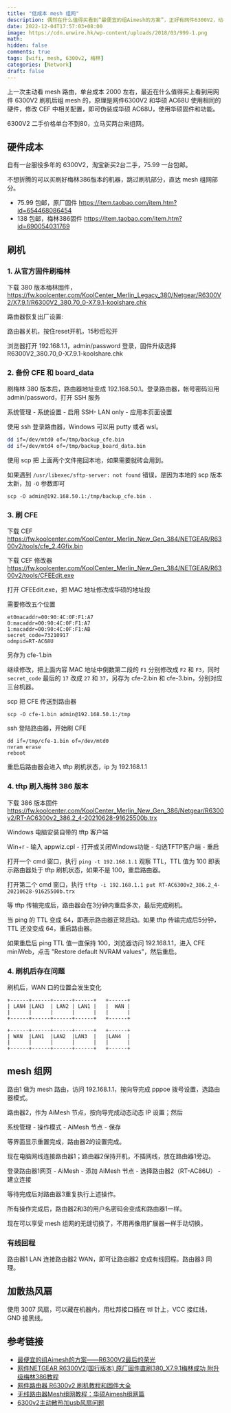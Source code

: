 ```yaml
---
title: "低成本 mesh 组网"
description: 偶然在什么值得买看到“最便宜的组Aimesh的方案”，正好有网件6300V2，动手实践一番
date: 2022-12-04T17:57:03+08:00
image: https://cdn.unwire.hk/wp-content/uploads/2018/03/999-1.png
math: 
hidden: false
comments: true
tags: [wifi, mesh, 6300v2, 梅林]
categories: [Network]
draft: false
---
```


上一次主动看 mesh 路由，单台成本 2000 左右，最近在什么值得买上看到用网件 6300V2 刷机后组 mesh 的，原理是网件6300V2 和华硕 AC68U 使用相同的硬件，修改 CEF 中相关配置，即可伪装成华硕 AC68U，使用华硕固件和功能。

6300V2 二手价格单台不到80，立马买两台来组网。

## 硬件成本
自有一台服役多年的 6300V2，淘宝新买2台二手，75.99 一台包邮。

不想折腾的可以买刷好梅林386版本的机器，跳过刷机部分，直达 mesh 组网部分。

- 75.99 包邮，原厂固件 https://item.taobao.com/item.htm?id=654468086454
- 138 包邮，梅林386固件 https://item.taobao.com/item.htm?id=690054031769

## 刷机
### 1. 从官方固件刷梅林
下载 380 版本梅林固件，https://fw.koolcenter.com/KoolCenter_Merlin_Legacy_380/Netgear/R6300V2/X7.9.1/R6300V2_380.70_0-X7.9.1-koolshare.chk

路由器恢复出厂设置:

路由器关机，按住reset开机，15秒后松开

浏览器打开 192.168.1.1，admin/password 登录，固件升级选择 R6300V2_380.70_0-X7.9.1-koolshare.chk

### 2. 备份 CFE 和 board_data
刷梅林 380 版本后，路由器地址变成 192.168.50.1。登录路由器，帐号密码沿用 admin/password，打开 SSH 服务

系统管理 - 系统设置 - 启用 SSH- LAN only - 应用本页面设置

使用 ssh 登录路由器，Windows 可以用 putty 或者 wsl。
```bash
dd if=/dev/mtd0 of=/tmp/backup_cfe.bin
dd if=/dev/mtd4 of=/tmp/backup_board_data.bin
```

使用 scp 把 上面两个文件拖回本地，如果需要就砖会用到。

如果遇到 `/usr/libexec/sftp-server: not found` 错误，是因为本地的 scp 版本太新，加 `-O` 参数即可

```
scp -O admin@192.168.50.1:/tmp/backup_cfe.bin .
```

### 3. 刷 CFE
下载 CEF https://fw.koolcenter.com/KoolCenter_Merlin_New_Gen_384/NETGEAR/R6300v2/tools/cfe_2.4Gfix.bin

下载 CEF 修改器 https://fw.koolcenter.com/KoolCenter_Merlin_New_Gen_384/NETGEAR/R6300v2/tools/CFEEdit.exe

打开 CFEEdit.exe，把 MAC 地址修改成华硕的地址段

需要修改五个位置
```
et0macaddr=00:90:4C:0F:F1:A7
0:macaddr=00:90:4C:0F:F1:A7
1:macaddr=00:90:4C:0F:F1:AB
secret_code=73210917
odmpid=RT-AC68U
```
另存为 cfe-1.bin

继续修改，把上面内容 MAC 地址中倒数第二段的 `F1` 分别修改成 `F2` 和 `F3`，同时 `secret_code` 最后的 `17` 改成 `27` 和 `37`，另存为 cfe-2.bin 和 cfe-3.bin，分别对应三台机器。

scp 把 CFE 传送到路由器
```
scp -O cfe-1.bin admin@192.168.50.1:/tmp
```

ssh 登陆路由器，开始刷 CFE
```
dd if=/tmp/cfe-1.bin of=/dev/mtd0
nvram erase
reboot
```

重启后路由器会进入 tftp 刷机状态，ip 为 192.168.1.1

### 4. tftp 刷入梅林 386 版本
下载 386 版本固件 https://fw.koolcenter.com/KoolCenter_Merlin_New_Gen_386/Netgear/R6300v2/RT-AC6300v2_386.2_4-20210628-91625500b.trx

Windows 电脑安装自带的 tftp 客户端

Win+r - 输入 appwiz.cpl - 打开或关闭Windows功能 - 勾选TFTP客户端 - 重启

打开一个 cmd 窗口，执行 `ping -t 192.168.1.1` 观察 TTL，TTL 值为 100 即表示路由器处于 tftp 刷机状态，如果不是 100，重启路由器。

打开第二个 cmd 窗口，执行 `tftp -i 192.168.1.1 put RT-AC6300v2_386.2_4-20210628-91625500b.trx`

等 tftp 传输完成后，路由器会在3分钟内重启多次，最后完成刷机。

当 ping 的 TTL 变成 64，即表示路由器正常启动。如果 tftp 传输完成后5分钟，TTL 还没变成 64，重启路由器。

如果重启后 ping TTL 值一直保持 100，浏览器访问 192.168.1.1，进入 CFE miniWeb，点击 "Restore default NVRAM values"，然后重启。

### 4. 刷机后存在问题
刷机后，WAN 口的位置会发生变化
```
+------+------+------+------+   +------+
| LAN4 |LAN3  | LAN2 | LAN1 |   |  WAN |
|      |      |      |      |   |      |
+------+------+------+------+   +------+

+------+------+------+------+   +------+
| WAN  |LAN1  |LAN2  |LAN3  |   |LAN4  |
|      |      |      |      |   |      |
+------+------+------+------+   +------+
```

## mesh 组网
路由1 做为 mesh 路由，访问 192.168.1.1，按向导完成 pppoe 拨号设置，选路由器模式。


路由器2，作为 AiMesh 节点，按向导完成动态动态 IP 设置；然后

系统管理 - 操作模式 - AiMesh 节点 - 保存

等界面显示重置完成，路由器2的设置完成。

现在电脑网线连接路由器1；路由器2保持开机，不插网线，放在路由器1旁边。

登录路由器1网页 - AiMesh - 添加 AiMesh 节点 - 选择路由器2（RT-AC86U） - 建立连接


等待完成后对路由器3重复执行上述操作。

所有操作完成后，路由器2和3的用户名密码会变成和路由器1一样。

现在可以享受 mesh 组网的无缝切换了，不用再像用扩展器一样手动切换。

### 有线回程
路由器1 LAN 连接路由器2 WAN，即可让路由器2 变成有线回程。路由器3 同理。

## 加散热风扇
使用 3007 风扇，可以藏在机器内，用杜邦接口插在 ttl 针上，VCC 接红线，GND 接黑线。


## 参考链接
- [最便宜的组Aimesh的方案——R6300V2最后的荣光](https://post.smzdm.com/p/a4dk3zgk/)
- [网件NETGEAR R6300V2(国行版本) 原厂固件直刷380_X7.9.1梅林成功 附升级梅林386教程 ](https://www.right.com.cn/forum/thread-7613019-1-1.html)
- [网件路由器 R6300v2 刷机教程和固件大全](https://wkings.blog/archives/875)
- [无线路由器Mesh组网教程：华硕Aimesh组网篇](https://zhuanlan.zhihu.com/p/386867842)
- [6300v2主动散热加usb风扇问题](https://www.right.com.cn/forum/forum.php?mod=redirect&goto=findpost&ptid=1686743&pid=5735198)

